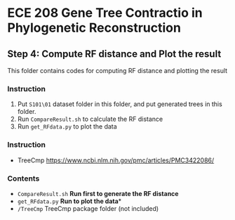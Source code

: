 # ECE 208 Gene Tree Contractio in Phylogenetic Reconstruction

## Step 4: Compute RF distance and Plot the result

This folder contains codes for computing RF distance and plotting the result

### Instruction
1. Put ```S101\01``` dataset folder in this folder, and put generated trees in this folder.
2. Run ```CompareResult.sh``` to calculate the RF distance
3. Run ```get_RFdata.py``` to plot the data


### Instruction
- TreeCmp https://www.ncbi.nlm.nih.gov/pmc/articles/PMC3422086/

### Contents
- ```CompareResult.sh``` **Run first to generate the RF distance**
- ```get_RFdata.py``` **Run to plot the data***
- ```/TreeCmp``` TreeCmp package folder (not included)

